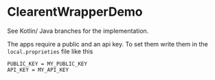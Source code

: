 # ClearentWrapperDemo

See Kotlin/ Java branches for the implementation.

The apps require a public and an api key.
To set them write them in the ```local.proprieties``` file like this

```
PUBLIC_KEY = MY_PUBLIC_KEY
API_KEY = MY_API_KEY
```
